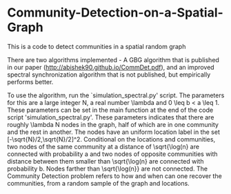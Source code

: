 # Community-Detection-on-a-Spatial-Graph
This is a code to detect communities in a spatial random graph

There are two algorithms implemented - A GBG algorithm that is published in our paper (http://abishek90.github.io/CommDet.pdf), and an improved spectral synchronization 
algorithm that is not published, but empirically performs better.

To use the algorithm, run the `simulation_spectral.py' script. The parameters for this are a large integer N, a real number \lambda and 0 \leq b < a \leq 1. These parameters can be set in the main function at the end of the code script 'simulation_spectral.py'. These parameters indicates that there are roughly \lambda N nodes in the graph, half of which are in one community and the rest in another. The nodes have an uniform location label in the set [-\sqrt{N}/2,\sqrt{N}/2]^2. Conditional on the locations and communities, two nodes of the same community at a distance of \sqrt{\log(n} are connected with probability a and two nodes of opposite communities with distance between them smaller than \sqrt{\log(n} are connected with probability b. Nodes farther than \sqrt{\log(n}} are not connected. The Community Detection problem refers to how and when can one recover the communities, from a random sample of the graph and locations. 
